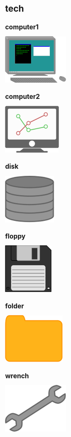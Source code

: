 # tech

## computer1
<img src="computer1.svg" height="150"/>

## computer2
<img src="computer2.svg" height="150"/>

## disk
<img src="disk.svg" height="150"/>

## floppy
<img src="floppy.svg" height="150"/>

## folder
<img src="folder.svg" height="150"/>

## wrench
<img src="wrench.svg" height="150"/>

